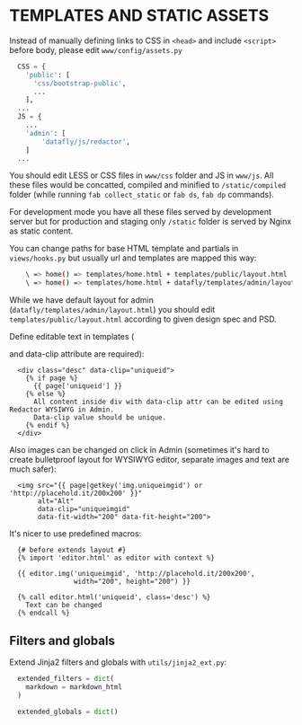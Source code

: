 TEMPLATES AND STATIC ASSETS
===========================

Instead of manually defining links to CSS in `<head>` and include `<script>`
before body, please edit `www/config/assets.py`

```python
  CSS = {
    'public': [
      'css/bootstrap-public',    
      ...
    ],
  ...
  JS = {
    ...
    'admin': [
        'datafly/js/redactor',
    ]
  ...
```

You should edit LESS or CSS files in `www/css` folder and JS in `www/js`. All
these files would be concatted, compiled and minified to `/static/compiled`
folder (while running `fab collect_static` or `fab ds`, `fab dp` commands).

For development mode you have all these files served by development server
but for production and staging only `/static` folder is served by Nginx as
static content.

You can change paths for base HTML template and partials in `views/hooks.py` but
usually url and templates are mapped this way:

```bash
    \ => home() => templates/home.html + templates/public/layout.html
    \ => home() => templates/home.html + datafly/templates/admin/layout.html
```

While we have default layout for admin (`datafly/templates/admin/layout.html`)
you should edit `templates/public/layout.html` according to given design spec
and PSD.

Define editable text in templates (<div> and data-clip attribute are required):

```django
  <div class="desc" data-clip="uniqueid">
    {% if page %}
      {{ page['uniqueid'] }}
    {% else %}
      All content inside div with data-clip attr can be edited using Redactor WYSIWYG in Admin.
      Data-clip value should be unique.
    {% endif %} 
  </div>
```

Also images can be changed on click in Admin (sometimes it's hard to create
bulletproof layout for WYSIWYG editor, separate images and text are much safer):

```django
  <img src="{{ page|getkey('img.uniqueimgid') or 'http://placehold.it/200x200' }}"
       alt="Alt"
       data-clip="uniqueimgid"
       data-fit-width="200" data-fit-height="200">
```

It's nicer to use predefined macros:

```django
  {# before extends layout #}
  {% import 'editor.html' as editor with context %}

  {{ editor.img('uniqueimgid', 'http://placehold.it/200x200',
                width="200", height="200") }}

  {% call editor.html('uniqueid', class='desc') %}
    Text can be changed
  {% endcall %}  

```

Filters and globals
-------------------

Extend Jinja2 filters and globals with `utils/jinja2_ext.py`:
    
```python
  extended_filters = dict(
    markdown = markdown_html
  )

  extended_globals = dict()
```